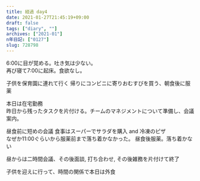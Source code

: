 ```yaml
---
title: 経過 day4
date: 2021-01-27T21:45:19+09:00
draft: false
tags: ["diary", ""]
archives: ["2021-01"]
n年日記: ["0127"]
slug: 728798
---
```

6:00に目が覚める。吐き気は少ない。  
再び寝て7:00に起床。食欲なし。

子供を保育園に連れて行く
帰りにコンビニに寄りおむすびを買う、朝食後に服薬

本日は在宅勤務  
昨日から残ったタスクを片付ける。チームのマネジメントについて準備し、会議案内。

昼食前に短めの会議
食事はスーパーでサラダを購入 and 冷凍のピザ  
なぜか11:00ぐらいから服薬前まで落ち着かなかった。
昼食後服薬。落ち着かない

昼からは二時間会議、その後面談, 打ち合わせ, その後雑務を片付けて終了

子供を迎えに行って、時間の関係で本日は外食